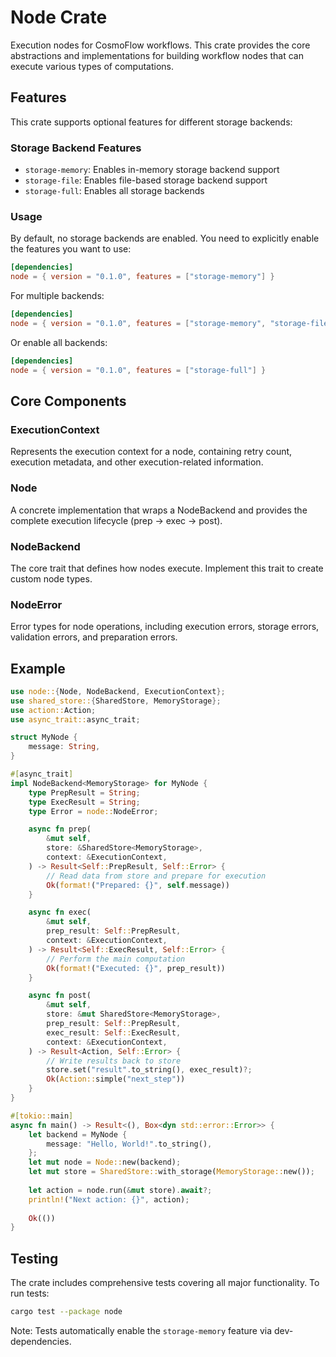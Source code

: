 # Node Crate

Execution nodes for CosmoFlow workflows. This crate provides the core abstractions and implementations for building workflow nodes that can execute various types of computations.

## Features

This crate supports optional features for different storage backends:

### Storage Backend Features

- `storage-memory`: Enables in-memory storage backend support
- `storage-file`: Enables file-based storage backend support  
- `storage-full`: Enables all storage backends

### Usage

By default, no storage backends are enabled. You need to explicitly enable the features you want to use:

```toml
[dependencies]
node = { version = "0.1.0", features = ["storage-memory"] }
```

For multiple backends:

```toml
[dependencies]
node = { version = "0.1.0", features = ["storage-memory", "storage-file"] }
```

Or enable all backends:

```toml
[dependencies]
node = { version = "0.1.0", features = ["storage-full"] }
```

## Core Components

### ExecutionContext

Represents the execution context for a node, containing retry count, execution metadata, and other execution-related information.

### Node

A concrete implementation that wraps a NodeBackend and provides the complete execution lifecycle (prep → exec → post).

### NodeBackend

The core trait that defines how nodes execute. Implement this trait to create custom node types.

### NodeError

Error types for node operations, including execution errors, storage errors, validation errors, and preparation errors.

## Example

```rust
use node::{Node, NodeBackend, ExecutionContext};
use shared_store::{SharedStore, MemoryStorage};
use action::Action;
use async_trait::async_trait;

struct MyNode {
    message: String,
}

#[async_trait]
impl NodeBackend<MemoryStorage> for MyNode {
    type PrepResult = String;
    type ExecResult = String;
    type Error = node::NodeError;

    async fn prep(
        &mut self,
        store: &SharedStore<MemoryStorage>,
        context: &ExecutionContext,
    ) -> Result<Self::PrepResult, Self::Error> {
        // Read data from store and prepare for execution
        Ok(format!("Prepared: {}", self.message))
    }

    async fn exec(
        &mut self,
        prep_result: Self::PrepResult,
        context: &ExecutionContext,
    ) -> Result<Self::ExecResult, Self::Error> {
        // Perform the main computation
        Ok(format!("Executed: {}", prep_result))
    }

    async fn post(
        &mut self,
        store: &mut SharedStore<MemoryStorage>,
        prep_result: Self::PrepResult,
        exec_result: Self::ExecResult,
        context: &ExecutionContext,
    ) -> Result<Action, Self::Error> {
        // Write results back to store
        store.set("result".to_string(), exec_result)?;
        Ok(Action::simple("next_step"))
    }
}

#[tokio::main]
async fn main() -> Result<(), Box<dyn std::error::Error>> {
    let backend = MyNode {
        message: "Hello, World!".to_string(),
    };
    let mut node = Node::new(backend);
    let mut store = SharedStore::with_storage(MemoryStorage::new());
    
    let action = node.run(&mut store).await?;
    println!("Next action: {}", action);
    
    Ok(())
}
```

## Testing

The crate includes comprehensive tests covering all major functionality. To run tests:

```bash
cargo test --package node
```

Note: Tests automatically enable the `storage-memory` feature via dev-dependencies.